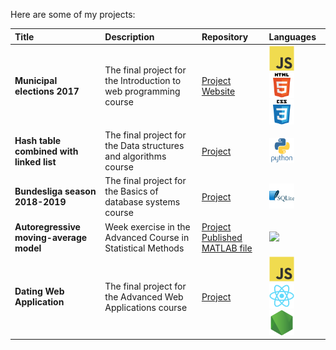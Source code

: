 Here are some of my projects:

| Title | Description | Repository | Languages |
|:------|:------------|:-----------|:----------|
| **Municipal elections 2017** | The final project for the Introduction to web programming course | [Project](https://github.com/EetuPeltolaCodes/IWP_Project) [Website](https://htmlpreview.github.io/?https://raw.githubusercontent.com/EetuPeltolaCodes/IWP_Project/main/index.html) | <img src="https://raw.githubusercontent.com/devicons/devicon/master/icons/javascript/javascript-original.svg" width="40" /> <img src="https://raw.githubusercontent.com/devicons/devicon/master/icons/html5/html5-original-wordmark.svg" width="40" /> <img src="https://raw.githubusercontent.com/devicons/devicon/master/icons/css3/css3-original-wordmark.svg" width="40" /> |
| **Hash table combined with linked list** | The final project for the Data structures and algorithms course | [Project](https://github.com/EetuPeltolaCodes/Practical-Assignment) | <img src="https://raw.githubusercontent.com/devicons/devicon/master/icons/python/python-original-wordmark.svg" width="40" /> |
| **Bundesliga season 2018-2019** | The final project for the Basics of database systems course | [Project](https://github.com/EetuPeltolaCodes/Database-Project) | <img src="https://raw.githubusercontent.com/devicons/devicon/master/icons/sqlite/sqlite-original-wordmark.svg" width="40" /> |
| **Autoregressive moving-average model** | Week exercise in the Advanced Course in Statistical Methods | [Project](https://github.com/EetuPeltolaCodes/ARMA) [Published MATLAB file](https://github.com/EetuPeltolaCodes/ARMA/blob/f2a2bc2f7253c7bfe6a072ad44e5251bf49dff09/Eetu_Peltola_Viikko_6.pdf) | <img src="https://upload.wikimedia.org/wikipedia/commons/2/21/Matlab_Logo.png" width="40" /> |
| **Dating Web Application** | The final project for the Advanced Web Applications course | [Project](https://github.com/EetuPeltolaCodes/Advanced_Web_Applications_Project) | <img src="https://raw.githubusercontent.com/devicons/devicon/master/icons/javascript/javascript-original.svg" width="40" /> <img src="https://raw.githubusercontent.com/devicons/devicon/master/icons/react/react-original.svg" width="40" /> <img src="https://github.com/devicons/devicon/blob/master/icons/nodejs/nodejs-original.svg" width="40" /> |


